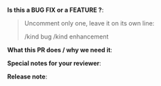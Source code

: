 <!-- Thanks for sending a pull request!
Before you click the 'Create pull request' make sure that:
- This PR introduces a single feature of fix, just one
- This PR does not leave the main branch broken
- Every commit in this PR has a commit message explaining what do you change,
  why and what is the outcome
- If your change introduces a complex concept or a change to user interaction
  with the project or the application, make sure to document it
If you don't comply with these rules, you waste your energy, time of reviewers
and cause suffering of future generations.
-->

**Is this a BUG FIX or a FEATURE ?**:

> Uncomment only one, leave it on its own line:
>
> /kind bug
> /kind enhancement

**What this PR does / why we need it**:

**Special notes for your reviewer**:

**Release note**:
<!--  Write your release note:
1. Enter your extended release note in the below block. If the PR requires additional action from users switching to the new release, include the string "action required".
2. Follow the instructions for writing a release note from k8s: https://git.k8s.io/community/contributors/guide/release-notes.md
3. If no release note is required, just write "NONE".
-->

```release-note

```
